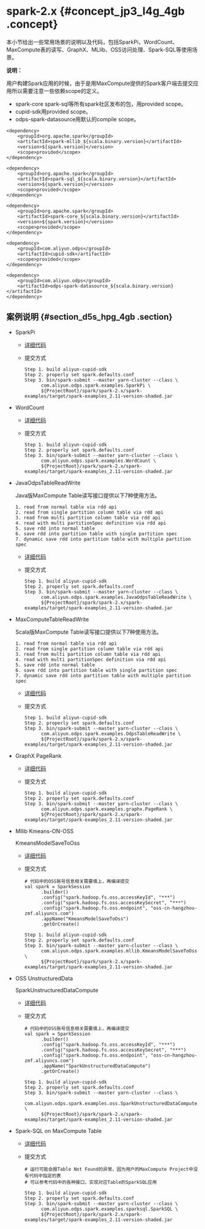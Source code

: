 # spark-2.x {#concept_jp3_l4g_4gb .concept}

本小节给出一些常用场景的说明以及代码，包括SparkPi，WordCount、MaxCompute表的读写、GraphX、MLlib、OSS访问处理、Spark-SQL等使用场景。

**说明：** 

用户构建Spark应用的时候，由于是用MaxCompute提供的Spark客户端去提交应用所以需要注意一些依赖scope的定义。

-   spark-core spark-sql等所有spark社区发布的包，用provided scope。
-   cupid-sdk用provided scope。
-   odps-spark-datasource用默认的compile scope。

```language-xml
<dependency>
    <groupId>org.apache.spark</groupId>
    <artifactId>spark-mllib_${scala.binary.version}</artifactId>
    <version>${spark.version}</version>
    <scope>provided</scope>
</dependency>

<dependency>
    <groupId>org.apache.spark</groupId>
    <artifactId>spark-sql_${scala.binary.version}</artifactId>
    <version>${spark.version}</version>
    <scope>provided</scope>
</dependency>

<dependency>
    <groupId>org.apache.spark</groupId>
    <artifactId>spark-core_${scala.binary.version}</artifactId>
    <version>${spark.version}</version>
    <scope>provided</scope>
</dependency>

<dependency>
    <groupId>com.aliyun.odps</groupId>
    <artifactId>cupid-sdk</artifactId>
    <scope>provided</scope>
</dependency>

<dependency>
    <groupId>com.aliyun.odps</groupId>
    <artifactId>odps-spark-datasource_${scala.binary.version}</artifactId>
</dependency>
```

## 案例说明 {#section_d5s_hpg_4gb .section}

-   SparkPi
    -   [详细代码](https://github.com/aliyun/aliyun-cupid-sdk/blob/3.3.2-public/spark/spark-2.x/spark-examples/src/main/scala/com/aliyun/odps/spark/examples/SparkPi.scala)
    -   提交方式

        ```language-java
        Step 1. build aliyun-cupid-sdk
        Step 2. properly set spark.defaults.conf
        Step 3. bin/spark-submit --master yarn-cluster --class \
              com.aliyun.odps.spark.examples.SparkPi \
              ${ProjectRoot}/spark/spark-2.x/spark-examples/target/spark-examples_2.11-version-shaded.jar
        ```

-   WordCount
    -   [详细代码](https://github.com/aliyun/aliyun-cupid-sdk/blob/3.3.2-public/spark/spark-2.x/spark-examples/src/main/scala/com/aliyun/odps/spark/examples/WordCount.scala)
    -   提交方式

        ```language-java
        Step 1. build aliyun-cupid-sdk
        Step 2. properly set spark.defaults.conf
        Step 3. bin/spark-submit --master yarn-cluster --class \
              com.aliyun.odps.spark.examples.WordCount \
              ${ProjectRoot}/spark/spark-2.x/spark-examples/target/spark-examples_2.11-version-shaded.jar
        ```

-   JavaOdpsTableReadWrite

    Java版MaxCompute Table读写接口提供以下7种使用方法。

    ```language-java
    1. read from normal table via rdd api
    2. read from single partition column table via rdd api
    3. read from multi partition column table via rdd api
    4. read with multi partitionSpec definition via rdd api
    5. save rdd into normal table
    6. save rdd into partition table with single partition spec
    7. dynamic save rdd into partition table with multiple partition spec
    ```

    -   [详细代码](https://github.com/aliyun/aliyun-cupid-sdk/blob/3.3.2-public/spark/spark-2.x/spark-examples/src/main/java/com/aliyun/odps/spark/examples/JavaOdpsTableReadWrite.java)
    -   提交方式

        ```language-java
        Step 1. build aliyun-cupid-sdk
        Step 2. properly set spark.defaults.conf
        Step 3. bin/spark-submit --master yarn-cluster --class \
              com.aliyun.odps.spark.examples.JavaOdpsTableReadWrite \
              ${ProjectRoot}/spark/spark-2.x/spark-examples/target/spark-examples_2.11-version-shaded.jar
        ```

-   MaxComputeTableReadWrite

    Scala版MaxCompute Table读写接口提供以下7种使用方法。

    ```language-java
    1. read from normal table via rdd api
    2. read from single partition column table via rdd api
    3. read from multi partition column table via rdd api
    4. read with multi partitionSpec definition via rdd api
    5. save rdd into normal table
    6. save rdd into partition table with single partition spec
    7. dynamic save rdd into partition table with multiple partition spec
    ```

    -   [详细代码](https://github.com/aliyun/aliyun-cupid-sdk/blob/3.3.2-public/spark/spark-2.x/spark-examples/src/main/scala/com/aliyun/odps/spark/examples/OdpsTableReadWrite.scala)
    -   提交方式

        ```language-java
        Step 1. build aliyun-cupid-sdk
        Step 2. properly set spark.defaults.conf
        Step 3. bin/spark-submit --master yarn-cluster --class \
              com.aliyun.odps.spark.examples.OdpsTableReadWrite \
              ${ProjectRoot}/spark/spark-2.x/spark-examples/target/spark-examples_2.11-version-shaded.jar
        ```

-   GraphX PageRank
    -   [详细代码](https://github.com/aliyun/aliyun-cupid-sdk/blob/3.3.2-public/spark/spark-2.x/spark-examples/src/main/scala/com/aliyun/odps/spark/examples/graphx/PageRank.scala)
    -   提交方式

        ```language-java
        Step 1. build aliyun-cupid-sdk
        Step 2. properly set spark.defaults.conf
        Step 3. bin/spark-submit --master yarn-cluster --class \
              com.aliyun.odps.spark.examples.graphx.PageRank \
              ${ProjectRoot}/spark/spark-2.x/spark-examples/target/spark-examples_2.11-version-shaded.jar
        ```

-   Mllib Kmeans-ON-OSS

    KmeansModelSaveToOss

    -   [详细代码](https://github.com/aliyun/aliyun-cupid-sdk/blob/3.3.2-public/spark/spark-2.x/spark-examples/src/main/scala/com/aliyun/odps/spark/examples/mllib/KmeansModelSaveToOss.scala)
    -   提交方式

        ```language-java
        # 代码中的OSS账号信息相关需要填上，再编译提交
        val spark = SparkSession
              .builder()
              .config("spark.hadoop.fs.oss.accessKeyId", "***")
              .config("spark.hadoop.fs.oss.accessKeySecret", "***")
              .config("spark.hadoop.fs.oss.endpoint", "oss-cn-hangzhou-zmf.aliyuncs.com")
              .appName("KmeansModelSaveToOss")
              .getOrCreate()
        
        Step 1. build aliyun-cupid-sdk
        Step 2. properly set spark.defaults.conf
        Step 3. bin/spark-submit --master yarn-cluster --class \
              com.aliyun.odps.spark.examples.mllib.KmeansModelSaveToOss \
              ${ProjectRoot}/spark/spark-2.x/spark-examples/target/spark-examples_2.11-version-shaded.jar
        ```

-   OSS UnstructuredData

    SparkUnstructuredDataCompute

    -   [详细代码](https://github.com/aliyun/aliyun-cupid-sdk/blob/3.3.2-public/spark/spark-2.x/spark-examples/src/main/scala/com/aliyun/odps/spark/examples/oss/SparkUnstructuredDataCompute.scala)
    -   提交方式

        ```language-java
        # 代码中的OSS账号信息相关需要填上，再编译提交
        val spark = SparkSession
              .builder()
              .config("spark.hadoop.fs.oss.accessKeyId", "***")
              .config("spark.hadoop.fs.oss.accessKeySecret", "***")
              .config("spark.hadoop.fs.oss.endpoint", "oss-cn-hangzhou-zmf.aliyuncs.com")
              .appName("SparkUnstructuredDataCompute")
              .getOrCreate()
        
        Step 1. build aliyun-cupid-sdk
        Step 2. properly set spark.defaults.conf
        Step 3. bin/spark-submit --master yarn-cluster --class \
              com.aliyun.odps.spark.examples.oss.SparkUnstructuredDataCompute \
              ${ProjectRoot}/spark/spark-2.x/spark-examples/target/spark-examples_2.11-version-shaded.jar
        ```

-   Spark-SQL on MaxCompute Table
    -   [详细代码](https://github.com/aliyun/aliyun-cupid-sdk/blob/3.3.2-public/spark/spark-2.x/spark-examples/src/main/scala/com/aliyun/odps/spark/examples/sparksql/SparkSQL.scala)
    -   提交方式

        ```language-java
        # 运行可能会报Table Not Found的异常，因为用户的MaxCompute Project中没有代码中指定的表
        # 可以参考代码中的各种接口，实现对应Table的SparkSQL应用
        
        Step 1. build aliyun-cupid-sdk
        Step 2. properly set spark.defaults.conf
        Step 3. bin/spark-submit --master yarn-cluster --class \
              com.aliyun.odps.spark.examples.sparksql.SparkSQL \
              ${ProjectRoot}/spark/spark-2.x/spark-examples/target/spark-examples_2.11-version-shaded.jar
        ```


